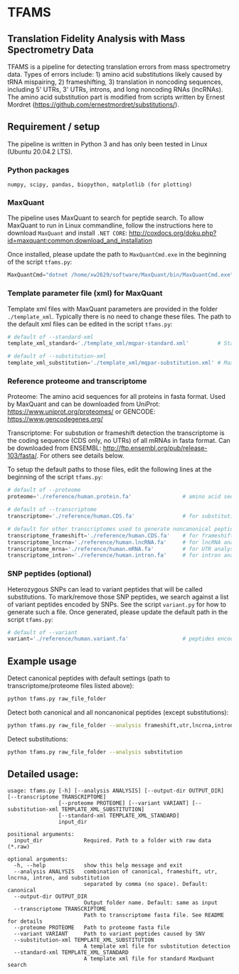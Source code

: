 # TFAMS
## Translation Fidelity Analysis with Mass Spectrometry Data

TFAMS is a pipeline for detecting translation errors from mass spectrometry data. Types of errors include: 1) amino acid substitutions likely caused by tRNA mispairing, 2) frameshifting, 3) translation in noncoding sequences, including 5' UTRs, 3' UTRs, introns, and long noncoding RNAs (lncRNAs). The amino acid substitution part is modified from scripts written by Ernest Mordret (https://github.com/ernestmordret/substitutions/).

## Requirement / setup

The pipeline is written in Python 3 and has only been tested in Linux (Ubuntu 20.04.2 LTS).

### Python packages

`numpy, scipy, pandas, biopython, matplotlib (for plotting)`

### MaxQuant

The pipeline uses MaxQuant to search for peptide search. To allow MaxQuant to run in Linux commandline, follow the instructions here to download `MaxQuant` and install `.NET CORE`: http://coxdocs.org/doku.php?id=maxquant:common:download_and_installation

Once installed, please update the path to `MaxQuantCmd.exe` in the beginning of the script `tfams.py`:

```python
MaxQuantCmd="dotnet /home/xw2629/software/MaxQuant/bin/MaxQuantCmd.exe"
``` 

### Template parameter file (xml) for MaxQuant
Template xml files with MaxQuant parameters are provided in the folder `./template_xml`. Typically there is no need to change these files. The path to the default xml files can be edited in the script `tfams.py`:

```python
# default of --standard-xml
template_xml_standard='./template_xml/mqpar-standard.xml'         # Standard MaxQuant search parameters, no dependent peptide search

# default of --substitution-xml
template_xml_substitution='./template_xml/mqpar-substitution.xml' # MaxQuant parameters with dependent peptide search and match between runs
```

### Reference proteome and transcriptome

Proteome: The amino acid sequences for all proteins in fasta format. Used by MaxQuant and can be downloaded from UniProt: https://www.uniprot.org/proteomes/ or GENCODE: https://www.gencodegenes.org/

Transcriptome: For substution or frameshift detection the transcriptome is the coding sequence (CDS only, no UTRs) of all mRNAs in fasta format. Can be downloaded from ENSEMBL: http://ftp.ensembl.org/pub/release-103/fasta/. For others see details below.

To setup the default paths to those files, edit the following lines at the beginning of the script `tfams.py`:

```python
# default of --proteome
proteome='./reference/human.protein.fa'                # amino acid sequences of all proteins

# default of --transcriptome
transcriptome='./reference/human.CDS.fa'               # for substitution, only CDS of mRNAs

# default for other transcriptomes used to generate noncanonical peptide databases 
transcriptome_frameshift='./reference/human.CDS.fa'    # for frameshift analysis, same as substitution
transcriptome_lncrna='./reference/human.lncRNA.fa'     # for lncRNA analysis, downloaded from GENCODE, lncRNA sequence
transcriptome_mrna='./reference/human.mRNA.fa'         # for UTR analysis, downloaded from GENCODE, protein-coding transcript sequence
transcriptome_intron='./reference/human.intron.fa'     # for intron analysis, downloaded from UCSC Table browser, gencode.v32, +9nt flanking sequence
```

### SNP peptides (optional)

Heterozygous SNPs can lead to variant peptides that will be called substitutions. To mark/remove those SNP peptides, we search against a list of variant peptides encoded by SNPs. See the script `variant.py` for how to generate such a file. Once generated, please update the default path in the script `tfams.py`:

```python
# default of --variant
variant='./reference/human.variant.fa'                 # peptides encoded by SNV
```

## Example usage

Detect canonical peptides with default settings (path to transcriptome/proteome files listed above):

```sh
python tfams.py raw_file_folder
```

Detect both canonical and all noncanonical peptides (except substitutions):

```sh
python tfams.py raw_file_folder --analysis frameshift,utr,lncrna,intron
```

Detect substitutions:

```sh
python tfams.py raw_file_folder --analysis substitution
```

## Detailed usage:

```
usage: tfams.py [-h] [--analysis ANALYSIS] [--output-dir OUTPUT_DIR] [--transcriptome TRANSCRIPTOME]
                [--proteome PROTEOME] [--variant VARIANT] [--substitution-xml TEMPLATE_XML_SUBSTITUTION]
                [--standard-xml TEMPLATE_XML_STANDARD]
                input_dir

positional arguments:
  input_dir             Required. Path to a folder with raw data (*.raw)

optional arguments:
  -h, --help            show this help message and exit
  --analysis ANALYSIS   combination of canonical, frameshift, utr, lncrna, intron, and substitution
                        separated by comma (no space). Default: canonical
  --output-dir OUTPUT_DIR
                        Output folder name. Default: same as input
  --transcriptome TRANSCRIPTOME
                        Path to transcriptome fasta file. See README for details
  --proteome PROTEOME   Path to proteome fasta file
  --variant VARIANT     Path to variant peptides caused by SNV
  --substitution-xml TEMPLATE_XML_SUBSTITUTION
                        A template xml file for substitution detection
  --standard-xml TEMPLATE_XML_STANDARD
                        A template xml file for standard MaxQuant search
``` 
